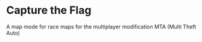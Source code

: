 # Capture the Flag
A map mode for race maps for the multiplayer modification MTA (Multi Theft Auto)
